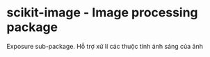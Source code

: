 # scikit-image - Image processing package

<p>Exposure sub-package. Hỗ trợ xử lí các thuộc tính ánh sáng của ảnh</p>
